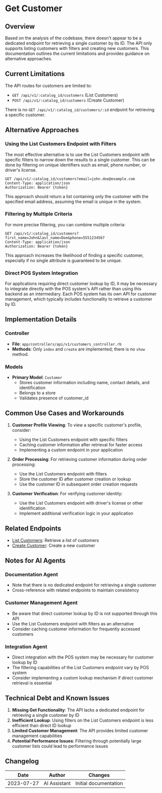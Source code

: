 # Get Customer

## Overview

Based on the analysis of the codebase, there doesn't appear to be a dedicated endpoint for retrieving a single customer by its ID. The API only supports listing customers with filters and creating new customers. This documentation outlines the current limitations and provides guidance on alternative approaches.

## Current Limitations

The API routes for customers are limited to:
- `GET /api/v1/:catalog_id/customers` (List Customers)
- `POST /api/v1/:catalog_id/customers` (Create Customer)

There is no `GET /api/v1/:catalog_id/customers/:id` endpoint for retrieving a specific customer.

## Alternative Approaches

### Using the List Customers Endpoint with Filters

The most effective alternative is to use the List Customers endpoint with specific filters to narrow down the results to a single customer. This can be done by filtering on unique identifiers such as email, phone number, or driver's license.

```
GET /api/v1/:catalog_id/customers?email=john.doe@example.com
Content-Type: application/json
Authorization: Bearer {token}
```

This approach should return a list containing only the customer with the specified email address, assuming the email is unique in the system.

### Filtering by Multiple Criteria

For more precise filtering, you can combine multiple criteria:

```
GET /api/v1/:catalog_id/customers?first_name=John&last_name=Doe&phone=5551234567
Content-Type: application/json
Authorization: Bearer {token}
```

This approach increases the likelihood of finding a specific customer, especially if no single attribute is guaranteed to be unique.

### Direct POS System Integration

For applications requiring direct customer lookup by ID, it may be necessary to integrate directly with the POS system's API rather than using this backend as an intermediary. Each POS system has its own API for customer management, which typically includes functionality to retrieve a customer by ID.

## Implementation Details

### Controller

- **File**: `app/controllers/api/v1/customers_controller.rb`
- **Methods**: Only `index` and `create` are implemented; there is no `show` method.

### Models

- **Primary Model**: `Customer`
  - Stores customer information including name, contact details, and identification
  - Belongs to a store
  - Validates presence of customer_id

## Common Use Cases and Workarounds

1. **Customer Profile Viewing**: To view a specific customer's profile, consider:
   - Using the List Customers endpoint with specific filters
   - Caching customer information after retrieval for faster access
   - Implementing a custom endpoint in your application

2. **Order Processing**: For retrieving customer information during order processing:
   - Use the List Customers endpoint with filters
   - Store the customer ID after customer creation or lookup
   - Use the customer ID in subsequent order creation requests

3. **Customer Verification**: For verifying customer identity:
   - Use the List Customers endpoint with driver's license or other identification
   - Implement additional verification logic in your application

## Related Endpoints

- [List Customers](list_customers_endpoint.md): Retrieve a list of customers
- [Create Customer](create_customer_endpoint.md): Create a new customer

## Notes for AI Agents

### Documentation Agent
- Note that there is no dedicated endpoint for retrieving a single customer
- Cross-reference with related endpoints to maintain consistency

### Customer Management Agent
- Be aware that direct customer lookup by ID is not supported through this API
- Use the List Customers endpoint with filters as an alternative
- Consider caching customer information for frequently accessed customers

### Integration Agent
- Direct integration with the POS system may be necessary for customer lookup by ID
- The filtering capabilities of the List Customers endpoint vary by POS system
- Consider implementing a custom lookup mechanism if direct customer retrieval is essential

## Technical Debt and Known Issues

1. **Missing Get Functionality**: The API lacks a dedicated endpoint for retrieving a single customer by ID
2. **Inefficient Lookup**: Using filters on the List Customers endpoint is less efficient than direct ID lookup
3. **Limited Customer Management**: The API provides limited customer management capabilities
4. **Potential Performance Issues**: Filtering through potentially large customer lists could lead to performance issues

## Changelog

| Date | Author | Changes |
|------|--------|---------|
| 2023-07-27 | AI Assistant | Initial documentation 